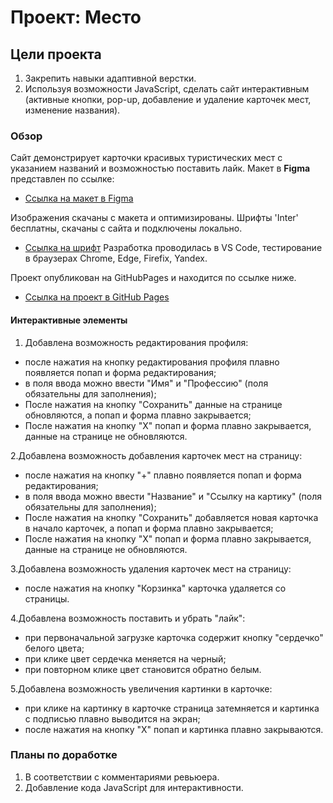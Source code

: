 # Проект: Место

## Цели проекта

1. Закрепить навыки адаптивной верстки.
2. Используя возможности JavaScript, сделать сайт интерактивным (активные кнопки, pop-up, добавление и удаление карточек мест, изменение названия).

### Обзор

Сайт демонстрирует карточки красивых туристических мест с указанием названий и возможностью поставить лайк.
Макет в **Figma** представлен по ссылке:

* [Ссылка на макет в Figma](https://www.figma.com/file/2cn9N9jSkmxD84oJik7xL7/JavaScript.-Sprint-4?node-id=0%3A1)

Изображения скачаны с макета и оптимизированы. Шрифты 'Inter' бесплатны, скачаны с сайта и подключены локально.

* [Ссылка на шрифт](https://rsms.me/inter/)
Разработка проводилась в VS Code, тестирование в браузерах Chrome, Edge, Firefix, Yandex.

Проект опубликован на GitHubPages и находится по ссылке ниже.

* [Ссылка на проект в GitHub Pages](https://konashinalexander.github.io/mesto-project-bootcamp/)

#### Интерактивные элементы

1. Добавлена возможность редактирования профиля:

* после нажатия на кнопку редактирования профиля плавно появляется попап и форма редактирования;
* в поля ввода можно ввести "Имя" и "Профессию" (поля обязательны для заполнения);
* После нажатия на кнопку "Сохранить" данные на странице обновляются, а попап и форма плавно закрывается;
* После нажатия на кнопку "Х" попап и форма плавно закрывается, данные на странице не обновляются.

2.Добавлена возможность добавления карточек мест на страницу:

* после нажатия на кнопку "+" плавно появляется попап и форма редактирования;
* в поля ввода можно ввести "Название" и "Ссылку на картику" (поля обязательны для заполнения);
* После нажатия на кнопку "Сохранить" добавляется новая карточка в начало карточек, а попап и форма плавно закрывается;
* После нажатия на кнопку "Х" попап и форма плавно закрывается, данные на странице не обновляются.

3.Добавлена возможность удаления карточек мест на страницу:

* после нажатия на кнопку "Корзинка" карточка удаляется со страницы.

4.Добавлена возможность поставить и убрать "лайк":

* при первоначальной загрузке карточка содержит кнопку "сердечко" белого цвета;
* при клике цвет сердечка меняется на черный;
* при повторном клике цвет становится обратно белым.

5.Добавлена возможность увеличения картинки в карточке:

* при клике на картинку в карточке страница затемняется и картинка с подписью плавно выводится на экран;
* после нажатия на кнопку "Х" попап и картинка плавно закрываются.

### Планы по доработке

1. В соответствии с комментариями ревьюера.
2. Добавление кода JavaScript для интерактивности.
